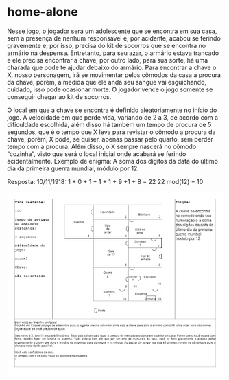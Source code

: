 # home-alone

Nesse jogo, o jogador será um adolescente que se encontra em sua casa,
sem a presença de nenhum responsável e, por acidente, acabou se ferindo
gravemente e, por isso, precisa do kit de socorros que se encontra no armário na
despensa. Entretanto, para seu azar, o armário estava trancado e ele precisa
encontrar a chave, por outro lado, para sua sorte, há uma charada que pode te
ajudar debaixo do armário. Para encontrar a chave o X, nosso personagem, irá se
movimentar pelos cômodos da casa a procura da chave, porém, a medida que ele
anda seu sangue vai esguichando, cuidado, isso pode ocasionar morte. O jogador
vence o jogo somente se conseguir chegar ao kit de socorros.

O local em que a chave se encontra é definido aleatoriamente no início do
jogo. A velocidade em que perde vida, variando de 2 a 3, de acordo com a
dificuldade escolhida, além disso há também um tempo de procura de 5 segundos,
que é o tempo que X leva para revistar o cômodo a procura da chave, porém, X
pode, se quiser, apenas passar pelo quarto, sem perder tempo com a procura. Além
disso, o X sempre nascerá no cômodo “cozinha”, visto que será o local inicial onde
acabará se ferindo acidentalmente.
Exemplo de enigma: A soma dos dígitos da data do último dia da primeira
guerra mundial, módulo por 12.

Resposta: 10/11/1918: 1 + 0 + 1 + 1 + 1 + 9 +1 + 8 = 22
22 mod(12) = 10

![interface](img/trabMapaPPOO-Interface.drawio.png)